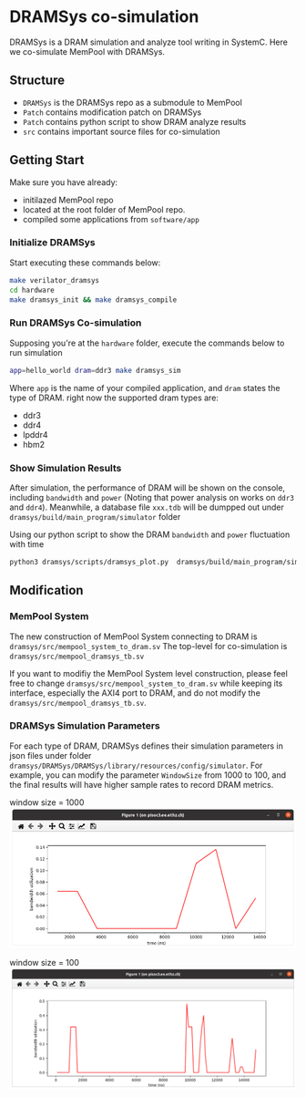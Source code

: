 # DRAMSys co-simulation

DRAMSys is a DRAM simulation and analyze tool writing in SystemC. Here we co-simulate MemPool with DRAMSys.

## Structure

- `DRAMSys` is the DRAMSys repo as a submodule to MemPool
- `Patch` contains modification patch on DRAMSys
- `Patch` contains python script to show DRAM analyze results
- `src` contains important source files for co-simulation

## Getting Start

Make sure you have already:
- initilazed MemPool repo
- located at the root folder of MemPool repo.
- compiled some applications from `software/app`

### Initialize DRAMSys

Start executing these commands below:

```bash
make verilator_dramsys
cd hardware
make dramsys_init && make dramsys_compile
```

### Run DRAMSys Co-simulation

Supposing you're at the `hardware` folder, execute the commands below to run simulation

```bash
app=hello_world dram=ddr3 make dramsys_sim
```

Where `app` is the name of your compiled application, and `dram` states the type of DRAM. right now the supported dram types are:
- ddr3
- ddr4
- lpddr4
- hbm2

### Show Simulation Results

After simulation, the performance of DRAM will be shown on the console, including `bandwidth` and `power` (Noting that power analysis on works on `ddr3` and `ddr4`). Meanwhile, a database file `xxx.tdb` will be dumpped out under `dramsys/build/main_program/simulator` folder 

Using our python script to show the DRAM `bandwidth` and `power` fluctuation with time
```bash
python3 dramsys/scripts/dramsys_plot.py  dramsys/build/main_program/simulator/xxx.tdb
```

## Modification 

### MemPool System

The new construction of MemPool System connecting to DRAM is `dramsys/src/mempool_system_to_dram.sv`
The top-level for co-simulation is `dramsys/src/mempool_dramsys_tb.sv`

If you want to modifiy the MemPool System level construction, please feel free to change `dramsys/src/mempool_system_to_dram.sv` while keeping its interface, especially the AXI4 port to DRAM, and do not modify the `dramsys/src/mempool_dramsys_tb.sv`. 

### DRAMSys Simulation Parameters

For each type of DRAM, DRAMSys defines their simulation parameters in json files under folder `dramsys/DRAMSys/DRAMSys/library/resources/config/simulator`. For example, you can modify the parameter `WindowSize` from 1000 to 100, and the final results will have higher sample rates to record DRAM metrics.

window size = 1000
![W=1000](./figures/1000window.png)

window size = 100
![W=100](./figures/100window.png)

